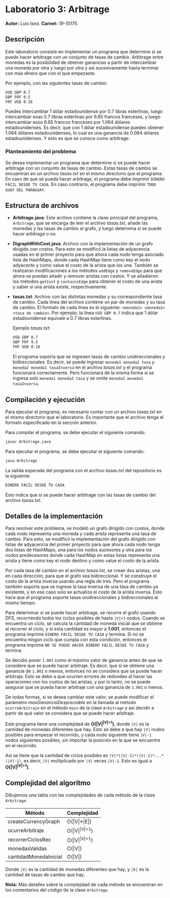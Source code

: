 # Laboratorio 3: Arbitrage

**Autor:** _Luis Isea_.
**Carnet:** _19-10175_.

## Descripción

Este laboratorio consiste en implementar un programa que determine si se puede hacer arbitrage con un conjunto de tasas de cambio.
Arbitrage entre monedas es la posibilidad de obtener ganancias a partir de intercambiar una moneda por otra y luego por otra y así sucesivamente hasta terminar con más dinero que con el que empezaste.

Por ejemplo, con las siguientes tasas de cambio:

```txt
USD GBP 0.7
GBP FRF 9.5
FRF USD 0.16
```

Puedes intercambiar 1 dólar estadounidense por 0.7 libras esterlinas, luego intercambiar esas 0.7 libras esterlinas por 6.65 francos franceses, y luego intercambiar esos 6.65 francos franceses por 1.064 dólares estadounidenses. Es decir, que con 1 dólar estadounidense puedes obtener 1.064 dólares estadounidenses, lo cual es una ganancia de 0.064 dólares estadounidenses. Y esto es que se conoce como arbitrage.

### Planteamiento del problema

Se desea implementar un programa que determine si se puede hacer arbitrage con un conjunto de tasas de cambio. Estas tasas de cambio se encuentran en un archivo _tasas.txt_ en el mismo directorio que el programa.
En caso de que se pueda hacer arbitrage, el programa debe imprimir `DINERO FÁCIL DESDE TU CASA`. En caso contrario, el programa debe imprimir `TODO GUAY DEL PARAGUAY`.

## Estructura de archivos

- **Arbitrage.java**: Este archivo contiene la clase principal del programa, `Arbitrage`, que se encarga de leer el archivo _tasas.txt_, añade las monedas y las tasas de cambio al grafo, y luego determina si se puede hacer arbitrage o no.
- **DigraphWithCost.java**: Archivo con la implementación de un grafo dirigido con costos. Para esto se modificó la listas de adyacencia usadas en el primer proyecto para que ahora cada nodo tenga asociado lista de HashMaps, donde cada HashMap tiene como key el nodo adyacente y como value el costo de la arista que los une.
  También se realizaron modificaciones a los métodos `addEdge` y `removeEdge` para que ahora se puedan añadir y remover aristas con costos. Y se añadieron los métodos `getCost` y `containsEdge` para obtener el costo de una arista y saber si una arista existe, respectivamente.
- **tasas.txt**: Archivo con las distintas monedas y su correspondiente tasa de cambio. Cada línea del archivo contiene un par de monedas y su tasa de cambio. El formato de cada línea es el siguiente: `<moneda1> <moneda2> <tasa de cambio>`. Por ejemplo, la línea `USD GBP 0.7` indica que 1 dólar estadounidense equivale a 0.7 libras esterlinas.

  Ejemplo _tasas.txt_:

  ```txt
  USD GBP 0.7
  GBP FRF 9.5
  FRF USD 0.16
  ```

  El programa soporta que se ingresen tasas de cambio unidireccionales y bidireccionales. Es decir, se puede ingresar `moneda1 moneda2 tasa` y `moneda2 moneda1 tasaInversa` en el archivo _tasas.txt_ y el programa funcionará correctamente. Pero funcionará de la misma forma si se ingresa solo `moneda1 moneda2 tasa` y se omite `moneda2 moneda1 tasaInversa`.

## Compilación y ejecución

Para ejecutar el programa, es necesario contar con un archivo _tasas.txt_ en el mismo directorio que el laboratorio. Es importante que el archivo tenga el formato especificado en la sección anterior.

Para compilar el programa, se debe ejecutar el siguiente comando:

```bash
javac Arbitrage.java
```

Para ejecutar el programa, se debe ejecutar el siguiente comando:

```bash
java Arbitrage
```

La salida esperada del programa con el archivo _tasas.txt_ del repositorio es la siguiente:

```txt
DINERO FÁCIL DESDE TU CASA
```

Esto indica que sí se puede hacer arbitrage con las tasas de cambio del archivo _tasas.txt_.

## Detalles de la implementación

Para resolver este problema, se modeló un grafo dirigido con costos, donde cada nodo representa una moneda y cada arista representa una tasa de cambio. Para esto, se modificó la implementación del grafo dirigido con listas de adyacencia del primer proyecto para que ahora cada nodo tenga dos listas de HashMaps, una para los nodos sucesores y otra para los nodos predecesores
donde cada HashMap en estas listas representa una arista y tiene como key el nodo destino y como value el costo de la arista.

Por cada tasa de cambio en el archivo _tasas.txt_, se crean dos aristas, una en cada dirección, para que el grafo sea bidireccional. Y se construye el costo de la arista inversa usando una regla de tres. Pero el programa también soporta que se ingrese la tasa inversa de una tasa de cambio ya existente, y en ese caso solo se actualiza el costo de la arista inversa. Esto hace que el programa soporte tasas unidireccionales y bidireccionales al mismo tiempo.

Para determinar si se puede hacer arbitrage, se recorre el grafo usando DFS, recorriendo todos los ciclos posibles de hasta `|V|+1` nodos. Cuando se encuentra un ciclo, se calcula la cantidad de moneda inicial que se obtiene al recorrer el ciclo, y si esta cantidad es mayor a **1.001**, entonces el programa imprime `DINERO FÁCIL DESDE TU CASA` y termina. Si no se encuentra ningún ciclo que cumpla con esta condición, entonces el programa imprime `NO SE PUEDE HACER DINERO FÁCIL DESDE TU CASA` y termina.

Se decidió poner `1.001` como el máximo valor de ganancia antes de que se considere que se puede hacer arbitraje. Es decir, que si se obtiene una ganancia de `1.001` o menos, entonces no se considera que se puede hacer arbitraje. Esto se debe a que ocurren errores de redondeo al hacer las operaciones con los costos de las aristas, y por lo tanto, no se puede asegurar que se pueda hacer arbitraje con una ganancia de `1.001` o menos.

De todas formas, si se desea cambiar este valor, se puede modificar el parámetro _maxGananciaDespreciable_ en la llamada al método `ocurreArbitraje` en el método `main` de la clase `Arbitrage` y así decidir a partir de qué valor se considera que se puede hacer arbitraje.

Este programa tiene una complejidad de **O(\|V\|<sup>\|V\|+1</sup>)**, donde `|V|` es la cantidad de monedas diferentes que hay. Esto se debe a que hay `|V|` nodos posibles para empezar el recorrido, y cada nodo siguiente tiene `|V|-1` nodos siguientes posibles, sin importar la posición en la que se encuentre en el recorrido.

Así se tiene que la cantidad de ciclos posibles es `|V|*(|V|-1)*(|V|-1)*...*(|V|-1)`, es decir, `|V|` multiplicado por `|V|` veces `|V|-1`. Esto es igual a **O(|V|<sup>\|V\|+1</sup>)**.

## Complejidad del algoritmo

Dibujemos una tabla con las complejidades de cada método de la clase `Arbitrage`:

| Método                | Complejidad                |
| --------------------- | -------------------------- |
| createCurrencyGraph   | O(\|V\|\*\|E\|)            |
| ocurreArbitraje       | O(\|V\|<sup>\|V\|+1</sup>) |
| recorrerCiclosRec     | O(\|V\|<sup>\|V\|+1</sup>) |
| monedasValidas        | O(\|V\|)                   |
| cantidadMonedaInicial | O(\|V\|)                   |

Donde `|V|` es la cantidad de monedas diferentes que hay, y `|E|` es la cantidad de tasas de cambio que hay.

**Nota:** Más detalles sobre la complejidad de cada método se encuentran en los comentarios del código de la clase `Arbitrage`.

